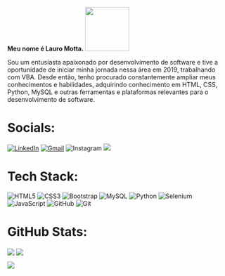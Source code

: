 <b>Meu nome é Lauro Motta.</b>
<img src="https://i.postimg.cc/TP8KRR1T/Motta-program-on-computer-cool-colourful-animation-character-co-ba6a04ec-1cb1-46c8-abfc-8b8f9b806afb.png" width="100"  height="100"/>

<p>
  Sou um entusiasta apaixonado por desenvolvimento de software e tive a oportunidade de iniciar minha jornada nessa área em 2019, trabalhando com VBA. Desde então, tenho procurado constantemente ampliar meus conhecimentos e habilidades, adquirindo conhecimento em HTML, CSS, Python, MySQL e outras ferramentas e plataformas relevantes para o desenvolvimento de software.
</p>

# Socials:

[![LinkedIn](https://img.shields.io/badge/linkedin-%230077B5.svg?style=for-the-badge&logo=linkedin&logoColor=white)](https://www.linkedin.com/in/lauromotta) 
[![Gmail](https://img.shields.io/badge/Gmail-D14836?style=for-the-badge&logo=gmail&logoColor=white)](mailto:lauropmotta@gmail.com)
![Instagram](https://img.shields.io/badge/Instagram-%23E4405F.svg?style=for-the-badge&logo=Instagram&logoColor=white)
<a href= 'https://wa.me/5521987189591'><img src="https://img.shields.io/badge/WhatsApp-25D366?style=for-the-badge&logo=whatsapp&logoColor=white"></a>


# Tech Stack:


![HTML5](https://img.shields.io/badge/html5-%23E34F26.svg?style=for-the-badge&logo=html5&logoColor=white) 
![CSS3](https://img.shields.io/badge/css3-%231572B6.svg?style=for-the-badge&logo=css3&logoColor=white) 
![Bootstrap](https://img.shields.io/badge/bootstrap-%23563D7C.svg?style=for-the-badge&logo=bootstrap&logoColor=white)
![MySQL](https://img.shields.io/badge/mysql-%23000000.svg?style=for-the-badge&logo=mysql&logoColor=white)
![Python](https://img.shields.io/badge/python-3670A0?style=for-the-badge&logo=python&logoColor=ffdd54)
![Selenium](https://img.shields.io/badge/-selenium-%43B02A?style=for-the-badge&logo=selenium&logoColor=white)
![JavaScript](https://img.shields.io/badge/javascript-%23323330.svg?style=for-the-badge&logo=javascript&logoColor=%23F7DF1E)
![GitHub](https://img.shields.io/badge/github-%23121011.svg?style=for-the-badge&logo=github&logoColor=white)
![Git](https://img.shields.io/badge/git-%23F05033.svg?style=for-the-badge&logo=git&logoColor=white)

# GitHub Stats:
<p>
<img src="https://github-readme-streak-stats.herokuapp.com/?user=lauromotta&theme=blue-green&show_icons=true" align="center">
<img src="https://github-readme-stats.vercel.app/api?username=lauromotta&theme=blue-green&show_icons=true&include_all_commits=false&count_private=false" align="center">
</p>

<p>
<img src="https://github-readme-stats.vercel.app/api/top-langs/?username=lauromotta&theme=blue-green&show_icons=true&include_all_commits=false&count_private=false&layout=compact" align="center">

</p>

<!-- <picture>
  <source media="(prefers-color-scheme: dark)" srcset="https://raw.githubusercontent.com/platane/platane/output/github-contribution-grid-snake-dark.svg">
  <source media="(prefers-color-scheme: light)" srcset="https://raw.githubusercontent.com/platane/platane/output/github-contribution-grid-snake.svg">
  <img alt="github contribution grid snake animation" src="https://raw.githubusercontent.com/platane/platane/output/github-contribution-grid-snake.svg">
</picture> -->
